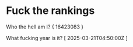 # Fuck the rankings

Who the hell am I?
{ 16423083 }

What fucking year is it?
[ 2025-03-21T04:50:00Z ]
